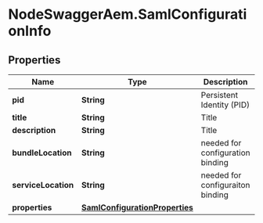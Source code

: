 # NodeSwaggerAem.SamlConfigurationInfo

## Properties

Name | Type | Description | Notes
------------ | ------------- | ------------- | -------------
**pid** | **String** | Persistent Identity (PID) | [optional] 
**title** | **String** | Title | [optional] 
**description** | **String** | Title | [optional] 
**bundleLocation** | **String** | needed for configuration binding | [optional] 
**serviceLocation** | **String** | needed for configuraiton binding | [optional] 
**properties** | [**SamlConfigurationProperties**](SamlConfigurationProperties.md) |  | [optional] 


